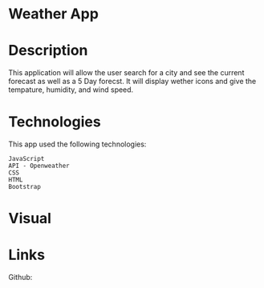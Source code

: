 #  Weather App

# Description
This application will allow the user search for a city and see the current forecast as well as a 5 Day forecst. 
It will display wether icons and give the tempature, humidity, and wind speed.

# Technologies
This app used the following technologies:

    JavaScript
    API - Openweather
    CSS
    HTML
    Bootstrap

# Visual


# Links
Github: 